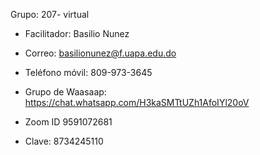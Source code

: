 Grupo: 207- virtual

- Facilitador: Basilio Nunez

- Correo: basilionunez@f.uapa.edu.do

- Teléfono móvil: 809-973-3645

- Grupo de Waasaap: https://chat.whatsapp.com/H3kaSMTtUZh1AfoIYl20oV

- Zoom ID 9591072681

- Clave: 8734245110
